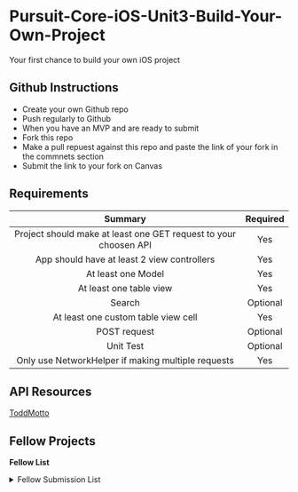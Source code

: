 # Pursuit-Core-iOS-Unit3-Build-Your-Own-Project
Your first chance to build your own iOS project

## Github Instructions 

- Create your own Github repo
- Push regularly to Github 
- When you have an MVP and are ready to submit
- Fork this repo
- Make a pull repuest against this repo and paste the link of your fork in the commnets section
- Submit the link to your fork on Canvas 

## Requirements 


| Summary | Required |
|:----:|:----:|
| Project should make at least one GET request to your choosen API | Yes |
| App should have at least 2 view controllers | Yes |
|  At least one Model | Yes |
| At least one table view | Yes | 
| Search | Optional |
| At least one custom table view cell | Yes | 
| POST request | Optional | 
| Unit Test | Optional | 
| Only use NetworkHelper if making multiple requests | Yes |


## API Resources 

[ToddMotto](https://github.com/toddmotto/public-apis)  

## Fellow Projects 

**Fellow List**   
<details> 
  <summary>Fellow Submission List</summary> 
  
Aaron
Alfredo
Alyson
Antonio
Ashli
Biron
Diego
Elizabeth
Genesis
Ian
Ibraheem
Jabeen
Jane
Jason
Jeffrey
Jevon
Jian
Jose
Joshua
Kathy
Kevin
Leandro
Manolova
Matthew
Nathalie
Olimpia
Oniel
Pritesh
Ramu
Raymond
Stephanie
Tingxin
Yaz
  
</details> 

